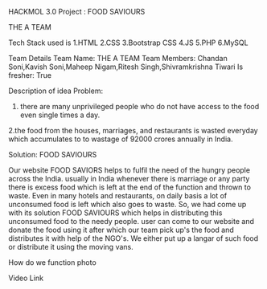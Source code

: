 HACKMOL 3.0
Project : FOOD SAVIOURS

THE A TEAM

Tech Stack used is 
1.HTML
2.CSS
3.Bootstrap CSS
4.JS
5.PHP
6.MySQL

Team Details
Team Name: THE A TEAM
Team Members: Chandan Soni,Kavish Soni,Maheep Nigam,Ritesh Singh,Shivramkrishna Tiwari
Is fresher: True


Description of idea 
Problem: 
1. there are many unprivileged people who do not have
access to the food even single times a day.

2.the food from the houses,
marriages, and restaurants is wasted everyday which accumulates to
to wastage of 92000 crores annually in India.

Solution: FOOD SAVIOURS

Our website FOOD SAVIORS helps to fulfil the need of the hungry people 
across the India. usually in India whenever there is marriage or any party
there is excess food which is left at the end of the function and thrown to
waste. Even in many hotels and restaurants, on daily basis a lot of unconsumed 
food is left which also goes to waste. So, we had come up with its solution
FOOD SAVIOURS which helps in distributing this unconsumed food to the needy people.
user can come to our website and donate the food using it after which our team pick
up's the food and distributes it with help of the NGO's. We either put up a langar of such
food or distribute it using the moving vans.


How do we function
photo


Video Link



